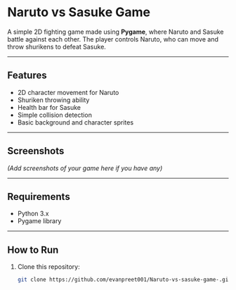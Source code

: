 # Naruto vs Sasuke Game

A simple 2D fighting game made using **Pygame**, where Naruto and Sasuke battle against each other. The player controls Naruto, who can move and throw shurikens to defeat Sasuke.

---

## Features

- 2D character movement for Naruto  
- Shuriken throwing ability  
- Health bar for Sasuke  
- Simple collision detection  
- Basic background and character sprites  

---

## Screenshots

*(Add screenshots of your game here if you have any)*

---

## Requirements

- Python 3.x  
- Pygame library  

---

## How to Run

1. Clone this repository:
   ```bash
   git clone https://github.com/evanpreet001/Naruto-vs-sasuke-game-.git
